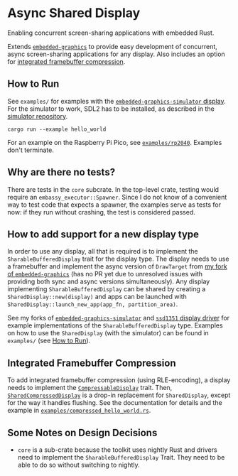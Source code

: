 # Async Shared Display

Enabling concurrent screen-sharing applications with embedded Rust.

Extends [`embedded-graphics`](https://github.com/embedded-graphics/embedded-graphics) to provide easy development of concurrent, async screen-sharing applications for any display.
Also includes an option for [integrated framebuffer compression](#integrated-framebuffer-compression).

## How to Run

See `examples/` for examples with the [`embedded-graphics-simulator` display](https://github.com/embedded-graphics/simulator).
For the simulator to work, SDL2 has to be installed, as described in the [simulator repository](https://github.com/embedded-graphics/simulator?tab=readme-ov-file#setup).

```
cargo run --example hello_world
```

For an example on the Raspberry Pi Pico, see [`examples/rp2040`](./examples/rp2040).
Examples don't terminate.

## Why are there no tests?

There are tests in the `core` subcrate.
In the top-level crate, testing would require an `embassy_executor::Spawner`.
Since I do not know of a convenient way to test code that expects a spawner, the examples serve as tests for now: if they run without crashing, the test is considered passed.

## How to add support for a new display type

In order to use any display, all that is required is to implement the `SharableBufferedDisplay` trait for the display type.
The display needs to use a framebuffer and implement the async version of `DrawTarget` from [my fork of `embedded-graphics`](https://github.com/paulmoseskailer/embedded-graphics) (has no PR yet due to unresolved issues with providing both sync and async versions simultaneously).
Any display implementing `SharableBufferedDisplay` can be shared by creating a `SharedDisplay::new(display)` and apps can be launched with `SharedDisplay::launch_new_app(app_fn, partition_area)`.

See my forks of [`embedded-graphics-simulator`](https://github.com/paulmoseskailer/simulator/blob/master/src/display.rs#L264) and [`ssd1351` display driver](https://github.com/paulmoseskailer/ssd1351/blob/async_draw/src/mode/graphics.rs#L239) for example implementations of the `SharableBufferedDisplay` type.
Examples on how to use the `SharedDisplay` (with the simulator) can be found in `examples/` (see [How to Run](#how-to-run)).

## Integrated Framebuffer Compression

To add integrated framebuffer compression (using RLE-encoding), a display needs to implement the [`CompressableDisplay`](./core/src/compressed.rs) trait.
Then, [`SharedCompressedDisplay`](./src/toolkit_compressed.rs#L24) is a drop-in replacement for `SharedDisplay`, except for the way it handles flushing. See the documentation for details and the example in [`examples/compressed_hello_world.rs`](./examples/compressed_hello_world.rs).


## Some Notes on Design Decisions

- `core` is a sub-crate because the toolkit uses nightly Rust and drivers need to implement the `SharableBufferedDisplay` Trait. They need to be able to do so without switching to nightly.
